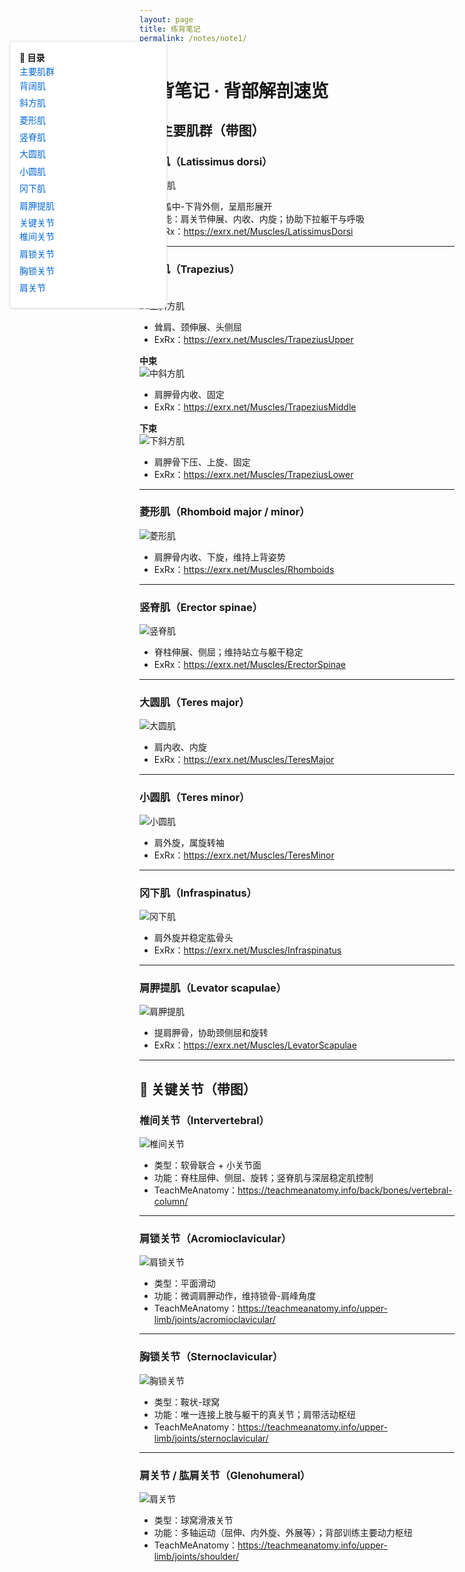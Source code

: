```yaml
---
layout: page
title: 练背笔记
permalink: /notes/note1/
---
```


<style>
/* 左侧目录统一风格 */
#side-toc {
    position: fixed;
    top: 120px;
    left: 20px;
    width: 220px;
    background: #ffffff;
    border: 1px solid #e1e4e8;
    border-radius: 6px;
    padding: 15px;
    font-size: 14px;
    line-height: 1.6;
    box-shadow: 0 1px 3px rgba(27,31,35,0.12);
    max-height: 70vh;
    overflow-y: auto;
}
#side-toc ul {
    list-style: none;
    padding-left: 0;
    margin: 0;
}
#side-toc ul li {
    margin-bottom: 5px;
}
#side-toc a {
    text-decoration: none;
    color: #0366d6;
}
#side-toc a:hover {
    text-decoration: underline;
}
/* 让内容整体右移但保留居中 */
.page-content {
    padding-left: 260px;
}
</style>

<div id="side-toc">
<strong>📑 目录</strong>
<ul>
    <li><a href="#主要肌群带图">主要肌群</a>
        <ul>
            <li><a href="#背阔肌latissimus-dorsi">背阔肌</a></li>
            <li><a href="#斜方肌trapezius">斜方肌</a></li>
            <li><a href="#菱形肌rhomboid-major--minor">菱形肌</a></li>
            <li><a href="#竖脊肌erector-spinae">竖脊肌</a></li>
            <li><a href="#大圆肌teres-major">大圆肌</a></li>
            <li><a href="#小圆肌teres-minor">小圆肌</a></li>
            <li><a href="#冈下肌infraspinatus">冈下肌</a></li>
            <li><a href="#肩胛提肌levator-scapulae">肩胛提肌</a></li>
        </ul>
    </li>
    <li><a href="#关键关节带图">关键关节</a>
        <ul>
            <li><a href="#椎间关节intervertebral">椎间关节</a></li>
            <li><a href="#肩锁关节acromioclavicular">肩锁关节</a></li>
            <li><a href="#胸锁关节sternoclavicular">胸锁关节</a></li>
            <li><a href="#肩关节--肱肩关节glenohumeral">肩关节</a></li>
        </ul>
    </li>
</ul>
</div>

# 练背笔记 · 背部解剖速览

## 🏋️‍♂️ 主要肌群（带图）

### 背阔肌（Latissimus dorsi）

![背阔肌](/assets/img/背阔肌.png)  
- 覆盖中-下背外侧，呈扇形展开  
- 功能：肩关节伸展、内收、内旋；协助下拉躯干与呼吸  
- ExRx：<https://exrx.net/Muscles/LatissimusDorsi>

---

### 斜方肌（Trapezius）

**上束**  
![上斜方肌](/assets/img/上斜方肌.png)  
- 耸肩、颈伸展、头侧屈  
- ExRx：<https://exrx.net/Muscles/TrapeziusUpper>

**中束**  
![中斜方肌](/assets/img/中斜方肌.png)  
- 肩胛骨内收、固定  
- ExRx：<https://exrx.net/Muscles/TrapeziusMiddle>

**下束**  
![下斜方肌](/assets/img/下斜方肌.png)  
- 肩胛骨下压、上旋、固定  
- ExRx：<https://exrx.net/Muscles/TrapeziusLower>

---

### 菱形肌（Rhomboid major / minor）

![菱形肌](/assets/img/菱形肌.png)  
- 肩胛骨内收、下旋，维持上背姿势  
- ExRx：<https://exrx.net/Muscles/Rhomboids>

---

### 竖脊肌（Erector spinae）

![竖脊肌](/assets/img/竖脊肌.png)  
- 脊柱伸展、侧屈；维持站立与躯干稳定  
- ExRx：<https://exrx.net/Muscles/ErectorSpinae>

---

### 大圆肌（Teres major）

![大圆肌](/assets/img/大圆肌.png)  
- 肩内收、内旋  
- ExRx：<https://exrx.net/Muscles/TeresMajor>

---

### 小圆肌（Teres minor）

![小圆肌](/assets/img/小圆肌.png)  
- 肩外旋，属旋转袖  
- ExRx：<https://exrx.net/Muscles/TeresMinor>

---

### 冈下肌（Infraspinatus）

![冈下肌](/assets/img/冈下肌.png)  
- 肩外旋并稳定肱骨头  
- ExRx：<https://exrx.net/Muscles/Infraspinatus>

---

### 肩胛提肌（Levator scapulae）

![肩胛提肌](/assets/img/肩胛提肌.png)  
- 提肩胛骨，协助颈侧屈和旋转  
- ExRx：<https://exrx.net/Muscles/LevatorScapulae>

---

## 🦴 关键关节（带图）

### 椎间关节（Intervertebral）

![椎间关节](https://teachmeanatomy.info/wp-content/uploads/Overview-of-the-Different-Parts-of-the-Vertebral-Column-1-600x543.jpg.webp)  
- 类型：软骨联合 + 小关节面  
- 功能：脊柱屈伸、侧屈、旋转；竖脊肌与深层稳定肌控制  
- TeachMeAnatomy：<https://teachmeanatomy.info/back/bones/vertebral-column/>

---

### 肩锁关节（Acromioclavicular）

![肩锁关节](https://teachmeanatomy.info/wp-content/uploads/Articulating-Surfaces-of-the-Acromioclavicular-Joint.jpg.webp)  
- 类型：平面滑动  
- 功能：微调肩胛动作，维持锁骨-肩峰角度  
- TeachMeAnatomy：<https://teachmeanatomy.info/upper-limb/joints/acromioclavicular/>

---

### 胸锁关节（Sternoclavicular）

![胸锁关节](https://teachmeanatomy.info/wp-content/uploads/Articulating-Surfaces-of-the-Sternoclavicular-Joint-600x248.jpg.webp)  
- 类型：鞍状-球窝  
- 功能：唯一连接上肢与躯干的真关节；肩带活动枢纽  
- TeachMeAnatomy：<https://teachmeanatomy.info/upper-limb/joints/sternoclavicular/>

---

### 肩关节 / 肱肩关节（Glenohumeral）

![肩关节](https://teachmeanatomy.info/wp-content/uploads/Articulating-Surfaces-of-the-Shoulder-Joint-600x481.jpg.webp)  
- 类型：球窝滑液关节  
- 功能：多轴运动（屈伸、内外旋、外展等）；背部训练主要动力枢纽  
- TeachMeAnatomy：<https://teachmeanatomy.info/upper-limb/joints/shoulder/>
